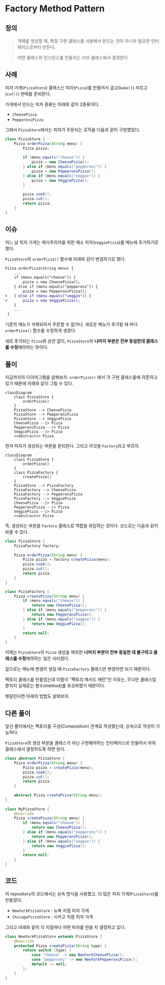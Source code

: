 # Factory Method Pattern

## 정의

> 객체를 생성할 때, 특정 구현 클래스를 사용해서 만드는 것이 아니라 필요한 인터페이스로부터 만든다.
> 
> 어떤 클래스의 인스턴스를 만들지는 서브 클래스에서 결정한다.
 
## 사례

피자 가게(`PizzaStore`) 클래스는 피자(`Pizza`)를 만들어서 굽고(`bake()`) 자르고(`cut()`) 판매를 준비한다.

가게에서 만드는 피자 종류는 아래와 같이 2종류이다.

- `CheesePizza`
- `PepperoniPizza`

그래서 `PizzaStore`에서는 피자가 주문되는 로직을 다음과 같이 구현했었다.

```java
class PizzaStore {
    Pizza orderPizza(String menu) {
        Pizza pizza;
        
        if (menu.equals("cheese")) {
            pizza = new CheesePizza();
        } else if (menu.equals("pepperoni")) {
            pizza = new PepperoniPizza();
        } else if (menu.equals("veggie")) {
            pizza = new VeggiePizza();
        }
        
        pizza.cook();
        pizza.cut();
        return pizza;
    }
}
```

## 이슈

어느 날 피자 가게는 채식주의자를 위한 채소 피자(`VeggiePizza`)를 메뉴에 추가하기로 했다.

`PizzaStore`의 `orderPizza()` 함수에 아래와 같이 변경하기로 했다.

```diff
Pizza orderPizza(String menu) {
    ...
    if (menu.equals("cheese")) {
        pizza = new CheesePizza();
    } else if (menu.equals("pepperoni")) {
        pizza = new PepperoniPizza();
+   } else if (menu.equals("veggie")) {
+       pizza = new VeggiePizza();
    }
    ...
 }
```

기존의 메뉴가 삭제되어서 주문할 수 없거나, 새로운 메뉴가 추가될 때 마다 `orderPizza()` 함수를 수정하게 생겼다.

새로 추가되는 `Pizza`와 상관 없이, `PizzaStore`의 **나머지 부분은 전부 동일한데 클래스를 수정**해야하는 뜻이다.

## 풀이

지금까지의 다이어그램을 살펴보자. `orderPizza()` 에서 각 구현 클래스들에 의존하고 있기 때문에 아래와 같이 그릴 수 있다. 

```mermaid
classDiagram
    class PizzaStore {
        orderPizza()
    }
    PizzaStore --> CheesePizza
    PizzaStore --> PepperoniPizza
    PizzaStore --> VeggiePizza
    CheesePizza --|> Pizza
    PepperoniPizza --|> Pizza
    VeggiePizza --|> Pizza
    <<abstract>> Pizza
```

먼저 피자가 생성되는 부분을 분리한다. 그리고 이것을 `Factory`라고 부르자.

```mermaid
classDiagram
    class PizzaStore {
        orderPizza()
    }
    class PizzaFactory {
        createPizza()
    }
    PizzaStore --> PizzaFactory
    PizzaFactory --> CheesePizza
    PizzaFactory --> PepperoniPizza
    PizzaFactory --> VeggiePizza
    CheesePizza --|> Pizza
    PepperoniPizza --|> Pizza
    VeggiePizza --|> Pizza
    <<abstract>> Pizza
```

즉, 생성되는 부분을 `Factory` 클래스로 역할을 위임하는 것이다. 코드로는 다음과 같이 바꿀 수 있다.

```java
class PizzaStore {
    PizzaFactory factory;
    
    Pizza orderPizza(String menu) {
        Pizza pizza = factory.createPizza(menu);
        pizza.cook();
        pizza.cut();
        return pizza;
    }
}

class PizzaFactory {
    Pizza createPizza(String menu) {
        if (menu.equals("cheese")) {
            return new CheesePizza();
        } else if (menu.equals("pepperoni")) {
            return new PepperoniPizza();
        } else if (menu.equals("veggie")) {
            return new VeggiePizza();
        }
        return null;
    }
}
```

이제는 `PizzaStore`의 `Pizza` 생성을 제외한 **나머지 부분이 전부 동일한 데 불구하고 클래스를 수정**해야하는 일은 사라졌다.

앞으로는 메뉴에 변경이 생길 때 `PizzaFactory` 클래스만 변경하면 되기 때문이다.

팩토리 클래스를 만들었는데 이름이 "팩토리 메서드 패턴"인 이유는, 무늬만 클래스일 뿐이지 실제로는 함수(method)를 추상화했기 때문이다.

헷갈린다면 아래의 방법도 살펴보자.

## 다른 풀이

앞선 풀이에서는 팩토리를 구성(Composition) 관계로 작성했는데, 상속으로 작성이 가능하다.

`PizzaStore`의 생성 부분을 클래스가 아닌 구현해야하는 인터페이스로 만들어서 하위 클래스에서 결정하도록 하면 된다.

```java
class abstract PizzaStore {
    Pizza orderPizza(String menu) {
        Pizza pizza = createPizza(menu);
        pizza.cook();
        pizza.cut();
        return pizza;
    }
    
    abstract Pizza createPizza(String menu); 
}
    
class MyPizzaStore {
    @Override
    Pizza createPizza(String menu) {
        if (menu.equals("cheese")) {
            return new CheesePizza();
        } else if (menu.equals("pepperoni")) {
            return new PepperoniPizza();
        } else if (menu.equals("veggie")) {
            return new VeggiePizza();
        }
        return null;
    }
}
```

## 코드

이 repository의 코드에서는 상속 방식을 사용했고, 더 많은 피자 가게(`PizzaStore`)를 만들었다.

- `NewYorkPizzaStore` : 뉴욕 지점 피자 가게
- `ChicagoPizzaStore` : 시카고 지점 피자 가게

그리고 아래와 같이 각 지점마다 어떤 피자를 만들 지 결정하고 있다.

```java
class NewYorkPizzaStore extends PizzaStore {
    @Override
    protected Pizza createPizza(String type) {
        return switch (type) {
            case "cheese" -> new NewYorkCheesePizza();
            case "pepperoni" -> new NewYorkPepperoniPizza();
            default -> null;
        };
    }
}
```